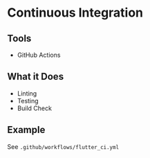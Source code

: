# Continuous Integration

## Tools
- GitHub Actions

## What it Does
- Linting
- Testing
- Build Check

## Example
See `.github/workflows/flutter_ci.yml`
